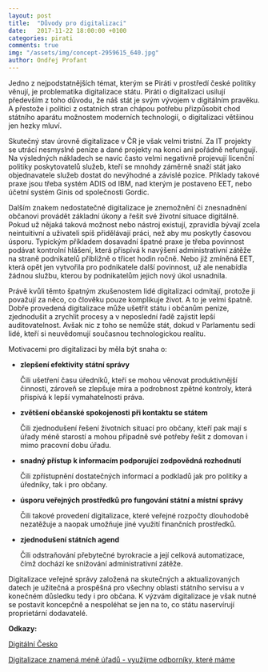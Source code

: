 ```yaml
---
layout: post
title:  "Důvody pro digitalizaci"
date:   2017-11-22 18:00:00 +0100
categories: pirati
comments: true
img: "/assets/img/concept-2959615_640.jpg"
author: Ondřej Profant
---
```

Jedno z nejpodstatnějších témat, kterým se Piráti v prostředí české politiky věnují, je problematika digitalizace státu. Piráti o digitalizaci usilují především z toho důvodu, že náš stát je svým vývojem v digitálním pravěku. A přestože i politici z ostatních stran chápou potřebu přizpůsobit chod státního aparátu možnostem moderních technologií, o digitalizaci většinou jen hezky mluví.

Skutečný stav úrovně digitalizace v ČR je však velmi tristní. Za IT projekty se utrácí nesmyslné peníze a dané projekty na konci ani pořádně nefungují. Na výsledných nákladech se navíc často velmi negativně projevují licenční politiky poskytovatelů služeb, kteří se mnohdy záměrně snaží stát jako objednavatele služeb dostat do nevýhodné a závislé pozice. Příklady takové praxe jsou třeba systém ADIS od IBM, nad kterým je postaveno EET, nebo účetní systém Ginis od společnosti Gordic.

Dalším znakem nedostatečné digitalizace je znemožnění či znesnadnění občanovi provádět základní úkony a řešit své životní situace digitálně. Pokud už nějaká taková možnost nebo nástroj existují, zpravidla bývají zcela neintuitivní a uživateli spíš přidělávají práci, než aby mu poskytly časovou úsporu. Typickým příkladem dosavadní špatné praxe je třeba povinnost podávat kontrolní hlášení, která přispívá k navýšení administrativní zátěže na straně podnikatelů přibližně o třicet hodin ročně. Nebo již zmíněná EET, která opět jen vytvořila pro podnikatele další povinnost, už ale nenabídla žádnou službu, kterou by podnikatelům jejich nový úkol usnadnila. 

Právě kvůli těmto špatným zkušenostem lidé digitalizaci odmítají, protože ji považují za něco, co člověku pouze komplikuje život. A to je velmi špatně. Dobře provedená digitalizace může ušetřit státu i občanům peníze, zjednodušit a zrychlit procesy a v neposlední řadě zajistit lepší auditovatelnost. Avšak nic z toho se nemůže stát, dokud v Parlamentu sedí lidé, kteří si neuvědomují současnou technologickou realitu.

Motivacemi pro digitalizaci by měla být snaha o:
- **zlepšení efektivity státní správy**
	
	Čili ušetření času úředníků, kteří se mohou věnovat produktivnější činnosti, zároveň se zlepšuje míra a podrobnost zpětné kontroly, která přispívá k lepší vymahatelnosti práva.
- **zvětšení občanské spokojenosti při kontaktu se státem**

	Čili zjednodušení řešení životních situací pro občany, kteří pak mají s úřady méně starostí a mohou případně své potřeby řešit z domovan i mimo pracovní dobu úřadu.
- **snadný přístup k informacím podporující zodpovědná rozhodnutí**

	Čili zpřístupnění dostatečných informací a podkladů jak pro politiky a úředníky, tak i pro občany.
 - **úsporu veřejných prostředků pro fungování státní a místní správy** 

	Čili takové provedení digitalizace, které veřejné rozpočty dlouhodobě nezatěžuje a naopak umožňuje jiné využití finančních prostředků.
- **zjednodušení státních agend**

	Čili odstraňování přebytečné byrokracie a její celková automatizace, čímž dochází ke snižování administrativní zátěže.

Digitalizace veřejné správy založená na skutečných a aktualizovaných datech je užitečná a prospěšná pro všechny oblasti státního servisu a v konečném důsledku tedy i pro občana. K výzvám digitalizace je však nutné se postavit koncepčně a nespoléhat se jen na to, co státu naservírují proprietární dodavatelé.

**Odkazy:**

[Digitální Česko](https://www.pirati.cz/program/temata/digitalni-cesko/)

[Digitalizace znamená méně úřadů - využijme odborníky, které máme](https://www.piratskelisty.cz/clanek-1708-digitalizace-znamena-mene-uradu-vyuzijme-odborniky-ktere-mame)

